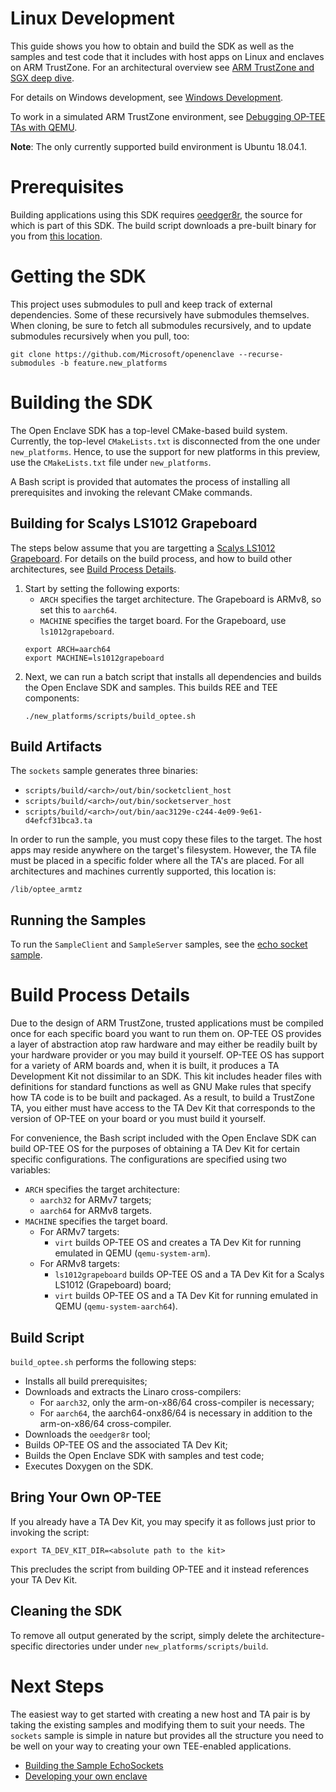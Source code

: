 Linux Development
=============

This guide shows you how to obtain and build the SDK as well as the samples and
test code that it includes with host apps on Linux and enclaves on ARM
TrustZone. For an architectural overview see [ARM TrustZone and SGX deep
dive](sgx_trustzone_arch.md).

For details on Windows development, see [Windows Development](win_sgx_dev.md).

To work in a simulated ARM TrustZone environment, see [Debugging OP-TEE TAs with
QEMU](ta_debugging_qemu.md).

**Note**: The only currently supported build environment is Ubuntu 18.04.1.

# Prerequisites

Building applications using this SDK requires
[oeedger8r](https://github.com/Microsoft/openenclave/tree/master/docs/GettingStartedDocs/Edger8rGettingStarted.md),
the source for which is part of this SDK. The build script downloads a pre-built
binary for you from [this
location](https://oedownload.blob.core.windows.net/binaries/oeedger8r).

# Getting the SDK

This project uses submodules to pull and keep track of external dependencies.
Some of these recursively have submodules themselves. When cloning, be sure to
fetch all submodules recursively, and to update submodules recursively when you
pull, too:

```
git clone https://github.com/Microsoft/openenclave --recurse-submodules -b feature.new_platforms
```

# Building the SDK

The Open Enclave SDK has a top-level CMake-based build system. Currently, the
top-level `CMakeLists.txt` is disconnected from the one under `new_platforms`.
Hence, to use the support for new platforms in this preview, use the
`CMakeLists.txt` file under `new_platforms`.

A Bash script is provided that automates the process of installing all
prerequisites and invoking the relevant CMake commands.

## Building for Scalys LS1012 Grapeboard

The steps below assume that you are targetting a [Scalys LS1012
Grapeboard](grapeboard.mc). For details on the build process, and how to build
other architectures, see [Build Process
Details](linux_arm_dev.md#build-process-details).

1) Start by setting the following exports:
   * `ARCH` specifies the target architecture. The Grapeboard is ARMv8, so set
     this to `aarch64`.
   *  `MACHINE` specifies the target board. For the Grapeboard, use
      `ls1012grapeboard`.
    ```
    export ARCH=aarch64
    export MACHINE=ls1012grapeboard
    ```
2) Next, we can run a batch script that installs all dependencies and builds the
   Open Enclave SDK and samples. This builds REE and TEE components:
    ```
    ./new_platforms/scripts/build_optee.sh
    ```

## Build Artifacts

The `sockets` sample generates three binaries:

* `scripts/build/<arch>/out/bin/socketclient_host`
* `scripts/build/<arch>/out/bin/socketserver_host`
* `scripts/build/<arch>/out/bin/aac3129e-c244-4e09-9e61-d4efcf31bca3.ta`

In order to run the sample, you must copy these files to the target. The host
apps may reside anywhere on the target's filesystem. However, the TA file must
be placed in a specific folder where all the TA's are placed. For all
architectures and machines currently supported, this location is:

```
/lib/optee_armtz
```

## Running the Samples

To run the `SampleClient` and `SampleServer` samples, see the [echo socket
sample](sample_sockets.md#grapeboard).

# Build Process Details

Due to the design of ARM TrustZone, trusted applications must be compiled once
for each specific board you want to run them on. OP-TEE OS provides a layer of
abstraction atop raw hardware and may either be readily built by your hardware
provider or you may build it yourself. OP-TEE OS has support for a variety of
ARM boards and, when it is built, it produces a TA Development Kit not
dissimilar to an SDK. This kit includes header files with definitions for
standard functions as well as GNU Make rules that specify how TA code is to be
built and packaged. As a result, to build a TrustZone TA, you either must have
access to the TA Dev Kit that corresponds to the version of OP-TEE on your board
or you must build it yourself.

For convenience, the Bash script included with the Open Enclave SDK can build
OP-TEE OS for the purposes of obtaining a TA Dev Kit for certain specific
configurations. The configurations are specified using two variables:

* `ARCH` specifies the target architecture:
    * `aarch32` for ARMv7 targets;
    * `aarch64` for ARMv8 targets.
* `MACHINE` specifies the target board.
    * For ARMv7 targets:
        * `virt` builds OP-TEE OS and creates a TA Dev Kit for running emulated
          in QEMU (`qemu-system-arm`).
    * For ARMv8 targets:
        * `ls1012grapeboard` builds OP-TEE OS and a TA Dev Kit for a Scalys
          LS1012 (Grapeboard) board;
        * `virt` builds OP-TEE OS and a TA Dev Kit for running emulated in QEMU
          (`qemu-system-aarch64`).

## Build Script

`build_optee.sh` performs the following steps:

* Installs all build prerequisites;
* Downloads and extracts the Linaro cross-compilers:
    * For `aarch32`, only the arm-on-x86/64 cross-compiler is necessary;
    * For `aarch64`, the aarch64-onx86/64 is necessary in addition to the
      arm-on-x86/64 cross-compiler.
* Downloads the `oeedger8r` tool;
* Builds OP-TEE OS and the associated TA Dev Kit;
* Builds the Open Enclave SDK with samples and test code;
* Executes Doxygen on the SDK.

## Bring Your Own OP-TEE

If you already have a TA Dev Kit, you may specify it as follows just prior to
invoking the script:

```
export TA_DEV_KIT_DIR=<absolute path to the kit>
```

This precludes the script from building OP-TEE and it instead references your TA
Dev Kit.

## Cleaning the SDK

To remove all output generated by the script, simply delete the
architecture-specific directories under under `new_platforms/scripts/build`.

# Next Steps

The easiest way to get started with creating a new host and TA pair is by taking
the existing samples and modifying them to suit your needs. The `sockets` sample
is simple in nature but provides all the structure you need to be well on your
way to creating your own TEE-enabled applications.

* [Building the Sample EchoSockets](sample_sockets.md#grapeboard)
* [Developing your own enclave](new_platform_dev.md)
